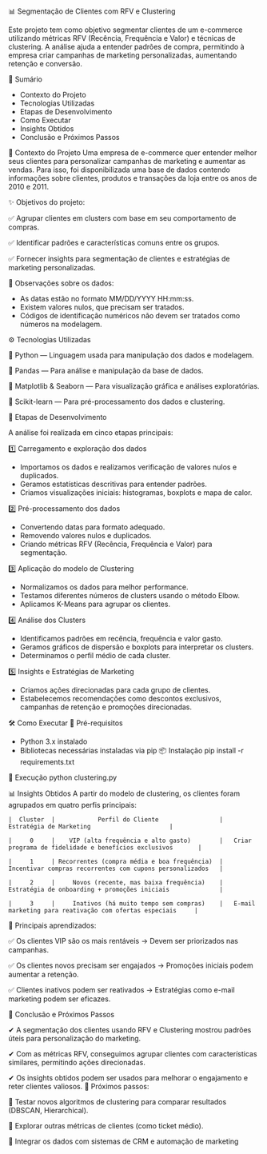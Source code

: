 📊 Segmentação de Clientes com RFV e Clustering

Este projeto tem como objetivo segmentar clientes de um e-commerce utilizando métricas RFV (Recência, Frequência e Valor) e técnicas de clustering. A análise ajuda a entender padrões de compra, permitindo à empresa criar campanhas de marketing personalizadas, aumentando retenção e conversão.

📝 Sumário
- Contexto do Projeto
- Tecnologias Utilizadas
- Etapas de Desenvolvimento
- Como Executar
- Insights Obtidos
- Conclusão e Próximos Passos

📌 Contexto do Projeto
Uma empresa de e-commerce quer entender melhor seus clientes para personalizar campanhas de marketing e aumentar as vendas. 
Para isso, foi disponibilizada uma base de dados contendo informações sobre clientes, produtos e transações da loja entre os anos de 2010 e 2011.

✨ Objetivos do projeto:

✅ Agrupar clientes em clusters com base em seu comportamento de compras.

✅ Identificar padrões e características comuns entre os grupos.

✅ Fornecer insights para segmentação de clientes e estratégias de marketing personalizadas.

🛑 Observações sobre os dados:
- As datas estão no formato MM/DD/YYYY HH:mm:ss.
- Existem valores nulos, que precisam ser tratados.
- Códigos de identificação numéricos não devem ser tratados como números na modelagem.

⚙ Tecnologias Utilizadas

🔹 Python — Linguagem usada para manipulação dos dados e modelagem.

🔹 Pandas — Para análise e manipulação da base de dados.

🔹 Matplotlib & Seaborn — Para visualização gráfica e análises exploratórias.

🔹 Scikit-learn — Para pré-processamento dos dados e clustering.

🚀 Etapas de Desenvolvimento

A análise foi realizada em cinco etapas principais:

1️⃣ Carregamento e exploração dos dados
- Importamos os dados e realizamos verificação de valores nulos e duplicados.
- Geramos estatísticas descritivas para entender padrões.
- Criamos visualizações iniciais: histogramas, boxplots e mapa de calor.
 
2️⃣ Pré-processamento dos dados
- Convertendo datas para formato adequado.
- Removendo valores nulos e duplicados.
- Criando métricas RFV (Recência, Frequência e Valor) para segmentação.
 
3️⃣ Aplicação do modelo de Clustering
- Normalizamos os dados para melhor performance.
- Testamos diferentes números de clusters usando o método Elbow.
- Aplicamos K-Means para agrupar os clientes.
 
4️⃣ Análise dos Clusters
- Identificamos padrões em recência, frequência e valor gasto.
- Geramos gráficos de dispersão e boxplots para interpretar os clusters.
- Determinamos o perfil médio de cada cluster.
  
5️⃣ Insights e Estratégias de Marketing
- Criamos ações direcionadas para cada grupo de clientes.
- Estabelecemos recomendações como descontos exclusivos, campanhas de retenção e promoções direcionadas.

🛠 Como Executar
📌 Pré-requisitos
- Python 3.x instalado
- Bibliotecas necessárias instaladas via pip
📦 Instalação
pip install -r requirements.txt


🚀 Execução
python clustering.py



📊 Insights Obtidos
A partir do modelo de clustering, os clientes foram agrupados em quatro perfis principais:


    |  Cluster  |            Perfil do Cliente                 |                 Estratégia de Marketing                      | 
  
    |     0     |    VIP (alta frequência e alto gasto)        |   Criar programa de fidelidade e benefícios exclusivos       | 
  
    |     1     | Recorrentes (compra média e boa frequência)  |   Incentivar compras recorrentes com cupons personalizados   | 
  
    |     2     |     Novos (recente, mas baixa frequência)    |   Estratégia de onboarding + promoções iniciais              |
  
    |     3     |     Inativos (há muito tempo sem compras)    |   E-mail marketing para reativação com ofertas especiais     | 



📌 Principais aprendizados: 

✅ Os clientes VIP são os mais rentáveis → Devem ser priorizados nas campanhas.

✅ Os clientes novos precisam ser engajados → Promoções iniciais podem aumentar a retenção.

✅ Clientes inativos podem ser reativados → Estratégias como e-mail marketing podem ser eficazes.

🔮 Conclusão e Próximos Passos

✔ A segmentação dos clientes usando RFV e Clustering mostrou padrões úteis para personalização do marketing.

✔ Com as métricas RFV, conseguimos agrupar clientes com características similares, permitindo ações direcionadas.

✔ Os insights obtidos podem ser usados para melhorar o engajamento e reter clientes valiosos.
🚀 Próximos passos: 

🔹 Testar novos algoritmos de clustering para comparar resultados (DBSCAN, Hierarchical).

🔹 Explorar outras métricas de clientes (como ticket médio).

🔹 Integrar os dados com sistemas de CRM e automação de marketing
